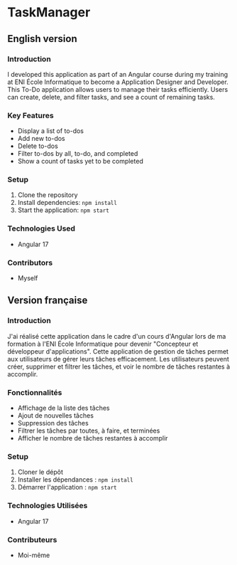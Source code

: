 # TaskManager

## English version

### Introduction

I developed this application as part of an Angular course during my training at ENI École Informatique to become a Application Designer and Developer. This To-Do application allows users to manage their tasks efficiently. Users can create, delete, and filter tasks, and see a count of remaining tasks.

### Key Features

- Display a list of to-dos
- Add new to-dos
- Delete to-dos
- Filter to-dos by all, to-do, and completed
- Show a count of tasks yet to be completed

### Setup

1. Clone the repository
2. Install dependencies: `npm install`
3. Start the application: `npm start`

### Technologies Used

- Angular 17

### Contributors

- Myself

## Version française

### Introduction

J'ai réalisé cette application dans le cadre d'un cours d'Angular lors de ma formation à l'ENI École Informatique pour devenir "Concepteur et développeur d'applications". Cette application de gestion de tâches permet aux utilisateurs de gérer leurs tâches efficacement. Les utilisateurs peuvent créer, supprimer et filtrer les tâches, et voir le nombre de tâches restantes à accomplir.

### Fonctionnalités

- Affichage de la liste des tâches
- Ajout de nouvelles tâches
- Suppression des tâches
- Filtrer les tâches par toutes, à faire, et terminées
- Afficher le nombre de tâches restantes à accomplir

### Setup

1. Cloner le dépôt
2. Installer les dépendances : `npm install`
3. Démarrer l'application : `npm start`

### Technologies Utilisées

- Angular 17

### Contributeurs

- Moi-même
